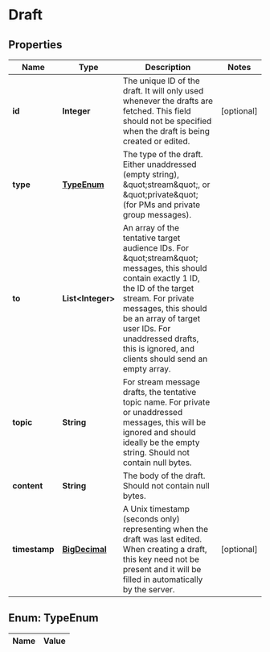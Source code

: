 

# Draft

## Properties

Name | Type | Description | Notes
------------ | ------------- | ------------- | -------------
**id** | **Integer** | The unique ID of the draft. It will only used whenever the drafts are fetched. This field should not be specified when the draft is being created or edited.  |  [optional]
**type** | [**TypeEnum**](#TypeEnum) | The type of the draft. Either unaddressed (empty string), \&quot;stream\&quot;, or \&quot;private\&quot; (for PMs and private group messages).  | 
**to** | **List&lt;Integer&gt;** | An array of the tentative target audience IDs. For \&quot;stream\&quot; messages, this should contain exactly 1 ID, the ID of the target stream. For private messages, this should be an array of target user IDs. For unaddressed drafts, this is ignored, and clients should send an empty array.  | 
**topic** | **String** | For stream message drafts, the tentative topic name. For private or unaddressed messages, this will be ignored and should ideally be the empty string. Should not contain null bytes.  | 
**content** | **String** | The body of the draft. Should not contain null bytes.  | 
**timestamp** | [**BigDecimal**](BigDecimal.md) | A Unix timestamp (seconds only) representing when the draft was last edited. When creating a draft, this key need not be present and it will be filled in automatically by the server.  |  [optional]


## Enum: TypeEnum

Name | Value
---- | -----




